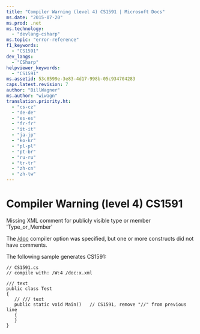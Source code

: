 ```yaml
---
title: "Compiler Warning (level 4) CS1591 | Microsoft Docs"
ms.date: "2015-07-20"
ms.prod: .net
ms.technology: 
  - "devlang-csharp"
ms.topic: "error-reference"
f1_keywords: 
  - "CS1591"
dev_langs: 
  - "CSharp"
helpviewer_keywords: 
  - "CS1591"
ms.assetid: 53c8599e-3e83-4d17-998b-05c934704283
caps.latest.revision: 7
author: "BillWagner"
ms.author: "wiwagn"
translation.priority.ht: 
  - "cs-cz"
  - "de-de"
  - "es-es"
  - "fr-fr"
  - "it-it"
  - "ja-jp"
  - "ko-kr"
  - "pl-pl"
  - "pt-br"
  - "ru-ru"
  - "tr-tr"
  - "zh-cn"
  - "zh-tw"
---
```

# Compiler Warning (level 4) CS1591
Missing XML comment for publicly visible type or member 'Type_or_Member'  
  
 The [/doc](../../../csharp/language-reference/compiler-options/doc-compiler-option.md) compiler option was specified, but one or more constructs did not have comments.  
  
 The following sample generates CS1591:  
  
```  
// CS1591.cs  
// compile with: /W:4 /doc:x.xml  
  
/// text  
public class Test  
{  
   // /// text  
   public static void Main()   // CS1591, remove "//" from previous line  
   {  
   }  
}  
```
